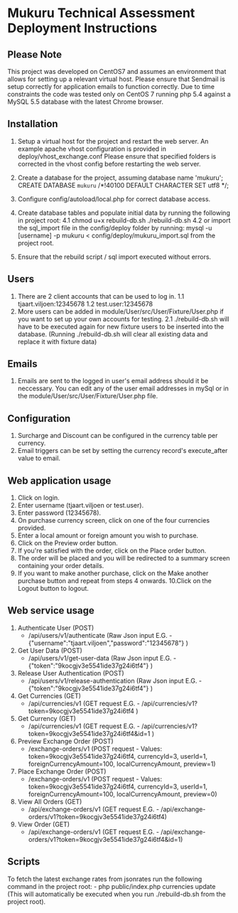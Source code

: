 Mukuru Technical Assessment Deployment Instructions
===================================================


Please Note
-----------
This project was developed on CentOS7 and assumes an environment that allows for setting up a relevant virtual host.
Please ensure that Sendmail is setup correctly for application emails to function correctly.
Due to time constraints the code was tested only on CentOS 7 running php 5.4 against a MySQL 5.5 database with the
latest Chrome browser.


Installation
------------
1. Setup a virtual host for the project and restart the web server.
   An example apache vhost configuration is provided in deploy/vhost_exchange.conf
   Please ensure that specified folders is corrected in the vhost config before restarting the web server.
2. Create a database for the project, assuming database name 'mukuru';
    CREATE DATABASE `mukuru` /*!40100 DEFAULT CHARACTER SET utf8 */;
3. Configure config/autoload/local.php for correct database access.
4. Create database tables and populate initial data by running the following in project root:
    4.1 chmod u+x rebuild-db.sh
        ./rebuild-db.sh
	4.2 or import the sql_import file in the config/deploy folder by running:
	    mysql -u [username] -p mukuru < config/deploy/mukuru_import.sql from the project root.
	
5. Ensure that the rebuild script / sql import executed without errors.

Users
-----
1. There are 2 client accounts that can be used to log in.
    1.1 tjaart.viljoen:12345678
	1.2 test.user:12345678
2. More users can be added in module/User/src/User/Fixture/User.php if you want to set up your own accounts for testing.
	2.1 ./rebuild-db.sh will have to be executed again for new fixture users to be inserted into the database. (Running ./rebuild-db.sh will clear all existing data and replace it with fixture data)
	
Emails
------
1. Emails are sent to the logged in user's email address should it be neccessary. You can edit any of the user email addresses in mySql or in the 
   module/User/src/User/Fixture/User.php file.

Configuration
-------------
1. Surcharge and Discount can be configured in the currency table per currency.
2. Email triggers can be set by setting the currency record's execute_after value to email.

Web application usage
---------------------
1. Click on login.
2. Enter username (tjaart.viljoen or test.user).
3. Enter password (12345678).
4. On purchase currency screen, click on one of the four currencies provided.
5. Enter a local amount or foreign amount you wish to purchase.
6. Click on the Preview order button.
7. If you're satisfied with the order, click on the Place order button.
8. The order will be placed and you will be redirected to a summary screen containing your order details.
9. If you want to make another purchase, click on the Make another purchase button and repeat from steps 4 onwards.
10.Click on the Logout button to logout.

Web service usage
---------------------
1. Authenticate User (POST)
    - /api/users/v1/authenticate (Raw Json input E.G. - {"username":"tjaart.viljoen","password":"12345678"} )
2. Get User Data (POST)
    - /api/users/v1/get-user-data (Raw Json input E.G. - {"token":"9kocgjv3e5541ide37g24i6tf4"} )
3. Release User Authentication (POST)
    - /api/users/v1/release-authentication (Raw Json input E.G. - {"token":"9kocgjv3e5541ide37g24i6tf4"} )
4. Get Currencies (GET)
    - /api/currencies/v1 (GET request E.G. - /api/currencies/v1?token=9kocgjv3e5541ide37g24i6tf4 )
5. Get Currency (GET)
    - /api/currencies/v1 (GET request E.G. - /api/currencies/v1?token=9kocgjv3e5541ide37g24i6tf4&id=1 )
6. Preview Exchange Order (POST)
    - /exchange-orders/v1 (POST request - Values: token=9kocgjv3e5541ide37g24i6tf4, currencyId=3, userId=1, foreignCurrencyAmount=100, localCurrencyAmount, preview=1)
7. Place Exchange Order (POST)
    - /exchange-orders/v1 (POST request - Values: token=9kocgjv3e5541ide37g24i6tf4, currencyId=3, userId=1, foreignCurrencyAmount=100, localCurrencyAmount, preview=0)
8. View All Orders (GET)
    - /api/exchange-orders/v1 (GET request E.G. - /api/exchange-orders/v1?token=9kocgjv3e5541ide37g24i6tf4)
8. View Order (GET)
    - /api/exchange-orders/v1 (GET request E.G. - /api/exchange-orders/v1?token=9kocgjv3e5541ide37g24i6tf4&id=1)



Scripts
-------
To fetch the latest exchange rates from jsonrates run the following command in the project root:
    - php public/index.php currencies update (This will automatically be executed when you run ./rebuild-db.sh from the project root).


